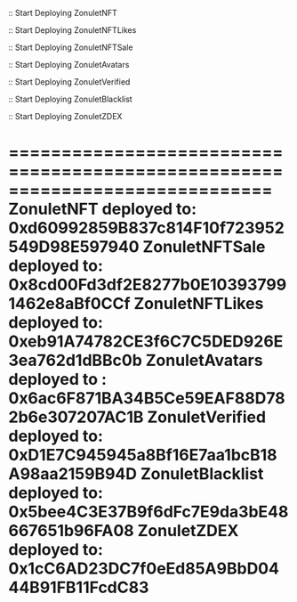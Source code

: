 
:: Start Deploying ZonuletNFT

:: Start Deploying ZonuletNFTLikes

:: Start Deploying ZonuletNFTSale

:: Start Deploying ZonuletAvatars

:: Start Deploying ZonuletVerified

:: Start Deploying ZonuletBlacklist

:: Start Deploying ZonuletZDEX

=============================================================================
ZonuletNFT deployed to:         0xd60992859B837c814F10f723952549D98E597940
ZonuletNFTSale deployed to:     0x8cd00Fd3df2E8277b0E103937991462e8aBf0CCf
ZonuletNFTLikes deployed to:    0xeb91A74782CE3f6C7C5DED926E3ea762d1dBBc0b
ZonuletAvatars deployed to :    0x6ac6F871BA34B5Ce59EAF88D782b6e307207AC1B
ZonuletVerified deployed to:    0xD1E7C945945a8Bf16E7aa1bcB18A98aa2159B94D
ZonuletBlacklist deployed to:   0x5bee4C3E37B9f6dFc7E9da3bE48667651b96FA08
ZonuletZDEX deployed to:        0x1cC6AD23DC7f0eEd85A9BbD0444B91FB11FcdC83
=============================================================================